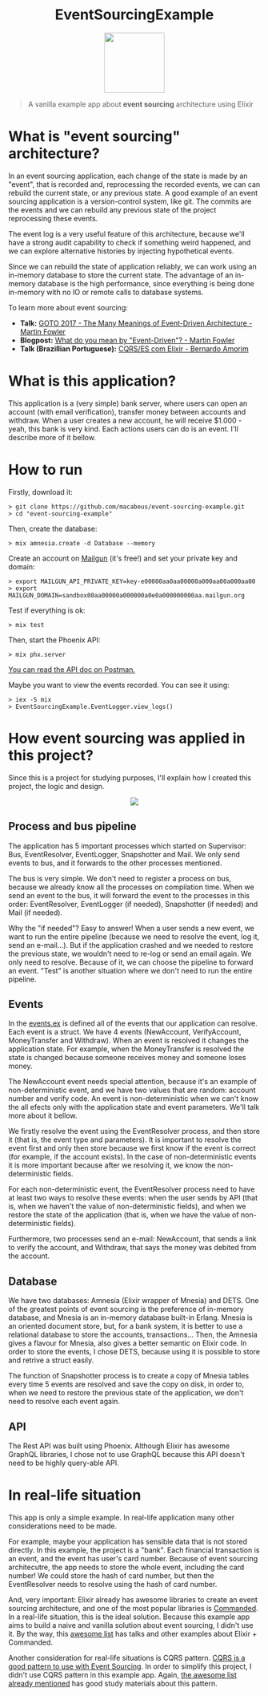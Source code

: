 <h1 align="center"> EventSourcingExample </h1>
<p align="center">
  <img src="https://i.imgur.com/qnsAPBD.png" width=120>
</p>

>A vanilla example app about **event sourcing** architecture using Elixir

# What is "event sourcing" architecture?

In an event sourcing application, each change of the state is made by an "event", that is recorded and, reprocessing the recorded events, we can can rebuild the current state, or any previous state. A good example of an event sourcing application is a version-control system, like git. The commits are the events and we can rebuild any previous state of the project reprocessing these events.

The event log is a very useful feature of this architecture, because we'll have a strong audit capability to check if something weird happened, and we can explore alternative histories by injecting hypothetical events.

Since we can rebuild the state of application reliably, we can work using an in-memory database to store the current state. The advantage of an in-memory database is the high performance, since everything is being done in-memory with no IO or remote calls to database systems.

To learn more about event sourcing:
* **Talk:** [GOTO 2017 - The Many Meanings of Event-Driven Architecture - Martin Fowler](https://www.youtube.com/watch?v=STKCRSUsyP0)
* **Blogpost:** [What do you mean by "Event-Driven"? - Martin Fowler](https://martinfowler.com/articles/201701-event-driven.html)
* **Talk (Brazillian Portuguese):** [CQRS/ES com Elixir - Bernardo Amorim](https://pt-br.eventials.com/locaweb/cqrs-es-com-elixir-com-bernardo-amorim/)

# What is this application?

This application is a (very simple) bank server, where users can open an account (with email verification), transfer money between accounts and withdraw. When a user creates a new account, he will receive $1.000 - yeah, this bank is very kind. Each actions users can do is an event. I'll describe more of it bellow.

# How to run

Firstly, download it:

```
> git clone https://github.com/macabeus/event-sourcing-example.git
> cd "event-sourcing-example"
```

Then, create the database:

```
> mix amnesia.create -d Database --memory
```

Create an account on [Mailgun](https://www.mailgun.com/) (it's free!) and set your private key and domain:

```
> export MAILGUN_API_PRIVATE_KEY=key-e00000aa0aa00000a000aa00a000aa00
> export MAILGUN_DOMAIN=sandbox00aa00000a000000a0e0a000000000aa.mailgun.org
```

Test if everything is ok:

```
> mix test
```

Then, start the Phoenix API:

```
> mix phx.server
```

[You can read the API doc on Postman.](https://documenter.getpostman.com/view/1363558/event-sourcing-example/RVftksGU)

Maybe you want to view the events recorded. You can see it using:

```
> iex -S mix
> EventSourcingExample.EventLogger.view_logs()
```

# How event sourcing was applied in this project?

Since this is a project for studying purposes, I'll explain how I created this project, the logic and design.

<p align="center">
  <img src="https://i.imgur.com/5B5pJc1.png">
</p>

## Process and bus pipeline

The application has 5 important processes which started on Supervisor: Bus, EventResolver, EventLogger, Snapshotter and Mail. We only send events to bus, and it forwards to the other processes mentioned.

The bus is very simple. We don't need to register a process on bus, because we already know all the processes on compilation time. When we send an event to the bus, it will forward the event to the processes in this order: EventResolver, EventLogger (if needed), Snapshotter (if needed) and Mail (if needed).

Why the "if needed"? Easy to answer! When a user sends a new event, we want to run the entire pipeline (because we need to resolve the event, log it, send an e-mail...). But if the application crashed and we needed to restore the previous state, we wouldn't need to re-log or send an email again. We only need to resolve. Because of it, we can choose the pipeline to forward an event. "Test" is another situation where we don't need to run the entire pipeline.

## Events

In the [events.ex](https://github.com/macabeus/event-sourcing-example/blob/master/lib/event_sourcing_example/events.ex) is defined all of the events that our application can resolve. Each event is a struct. We have 4 events (NewAccount, VerifyAccount, MoneyTransfer and Withdraw). When an event is resolved it changes the application state. For example, when the MoneyTransfer is resolved the state is changed because someone receives money and someone loses money.

The NewAccount event needs special attention, because it's an example of non-deterministic event, and we have two values that are random: account number and verify code. An event is non-deterministic when we can't know the all efects only with the application state and event parameters. We'll talk more about it bellow.

We firstly resolve the event using the EventResolver process, and then store it (that is, the event type and parameters). It is important to resolve the event first and only then store because we first know if the event is correct (for example, if the account exists). In the case of non-deterministic events it is more important because after we resolving it, we know the non-deterministic fields.

For each non-deterministic event, the EventResolver process need to have at least two ways to resolve these events: when the user sends by API (that is, when we haven't the value of non-deterministic fields), and when we restore the state of the application (that is, when we have the value of non-deterministic fields).

Furthermore, two processes send an e-mail: NewAccount, that sends a link to verify the account, and Withdraw, that says the money was debited from the account.

## Database

We have two databases: Amnesia (Elixir wrapper of Mnesia) and DETS. One of the greatest points of event sourcing is the preference of in-memory database, and Mnesia is an in-memory database built-in Erlang. Mnesia is an oriented document store, but, for a bank system, it is better to use a relational database to store the accounts, transactions... Then, the Amnesia gives a flavour for Mnesia, also gives a better semantic on Elixir code. In order to store the events, I chose DETS, because using it is possible to store and retrive a struct easily.

The function of Snapshotter process is to create a copy of Mnesia tables every time 5 events are resolved and save the copy on disk, in order to, when we need to restore the previous state of the application, we don't need to resolve each event again.

## API

The Rest API was built using Phoenix. Although Elixir has awesome GraphQL libraries, I chose not to use GraphQL because this API doesn't need to be highly query-able API.

# In real-life situation

This app is only a simple example. In real-life application many other considerations need to be made.

For example, maybe your application has sensible data that is not stored directly. In this example, the project is a "bank". Each financial transaction is an event, and the event has user's card number. Because of event sourcing architecutre, the app needs to store the whole event, including the card number! We could store the hash of card number, but then the EventResolver needs to resolve using the hash of card number.

And, very important: Elixir already has awesome libraries to create an event sourcing architecture, and one of the most popular libraries is [Commanded](https://github.com/commanded/commanded). In a real-life situation, this is the ideal solution. Because this example app aims to build a naive and vanilla solution about event sourcing, I didn't use it. By the way, this [awesome list](https://github.com/slashdotdash/awesome-elixir-cqrs) has talks and other examples about Elixir + Commanded.

Another consideration for real-life situations is CQRS pattern. [CQRS is a good pattern to use with Event Sourcing](https://martinfowler.com/bliki/CQRS.html). In order to simplify this project, I didn't use CQRS pattern in this example app. Again, [the awesome list already mentioned](https://github.com/slashdotdash/awesome-elixir-cqrs) has good study materials about this pattern.

